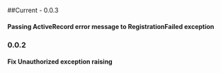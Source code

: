 ##Current - 0.0.3  

#### Passing ActiveRecord error message to RegistrationFailed exception


### 0.0.2
#### Fix Unauthorized exception raising